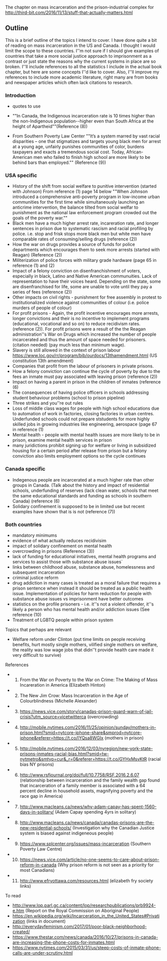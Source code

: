 The chapter on mass incarceration and the prison-industrial complex for http://third-bit.com/2016/11/13/stuff-that-actually-matters.html

## Outline
This is a brief outline of the topics I intend to cover.  I have done quite a bit of reading on mass incarceration in the US and Canada.  I thought I would limit the scope to these countries.  I''m not sure if I should give examples of countries that take a more social justice approach to imprisonment as a contrast or just state the reasons why the current systems in place are so broken.  I''ll include references to all the statistics I include in the actual book chapter, but here are some concepts I''d like to cover.  Also, I''ll improve my references to include more academic literature, right many are from books and newspaper articles which often lack citations to research.

### Introduction 
* quotes to use
* ""In Canada, the Indigenous incarceration rate is 10 times higher than the non-Indigenous population--higher even than South Africa at the height of Apartheid""(Reference (8))

* From Southern Poverty Law Center ""It’s a system marred by vast racial disparities – one that stigmatizes and targets young black men for arrest at a young age, unfairly punishes communities of color, burdens taxpayers and exacts a tremendous social cost. Today, African-American men who failed to finish high school are more likely to be behind bars than employed.""
(Reference (9))


### USA specific
*  History of the shift from social welfare to punitive intervention (started with Johnson) From reference (1) page 14 below ""When Johnson introduced a comprehensive anti-poverty program in low-income urban communities for the first time while simultaneously launching an anticrime intervention, the balance tilted from social welfar to punishment as the national law enforcement program crowded out the goals of the poverty war.""
* Black men have a much higher arrest rate, incareration rate, and longer sentences in prison due to systematic rascism and racial profiling by police. i.e. stop and frisk stops more black men but white men have comparable rates of consuming/selling drugs (reference (2))
* How the war on drugs provides a source of funds for police departments which encourages them to seek more arrests (started with Reagan) (Reference (2))
* Militerization of police forces with military grade hardware (page 65 in reference (1) and (2)
* Impact of a felony conviction on disenfranchishment of voters, especially in black, Latino and Native American communuities. Lack of representation to have their voices heard. Depending on the state, some are disenfranchised for life, some are unable to vote until they pay a series of fees (reference (2))
* Other impacts on civil rights - punishment for free assembly in protest to institutionalized violence against communities of colour (i.e. police murders of people of colour)
* For profit prisons - Again, the profit incentive encourages more arrests, longer convictions and their is no incentive to implement programs (educational, vocational and so on) to reduce recidivism rates. (reference (2)).  For profit prisons were a result of the the Reagan administration''s War on Drugs which increased the number of people incarcerated and thus the amount of space needed for prisoners. (citation needed) (pay much less than minimum wage).
* Slavery is still allowed in the context of prison labour https://www.loc.gov/rr/program/bib/ourdocs/13thamendment.html (US constitution 13th amendment)
* Companies that profit from the labour of prisoners in private prisons.
* How a felony conviction can continue the cycle of poverty by due to the fees an inmate must pay  associated with leaving prison (reference (2))
* Impact on having a parent in prison in the children of inmates (reference (6)
* The consequences of having police officers in schools addressing student behaviour problems (school to prison pipeline)
* Three strikes and you''re out rules
* Loss of middle class wages for people with high school educations due to automation of work in factories, closing factories in urban centres.  Underfunded schools could not prepare ststudents for more highly skilled jobs in growing industries like engineering, aerospace (page 67 in reference (1)
* Mental health - people with mental health issues are more likely to be in prison, examine mental health services in prison
* many juridictions prohibit signing up for welfare or living in subsidized housing for a certain period after release from prison but a felony conviction also limits employment options so the cycle continues

### Canada specific 
* Indegenous people are incarcerated at a much higher rate than other groups in Canada.  (Talk about the history and impact of residential schools, underfunding of reserves (lack clean water, schools that meet the same educational standards and funding as schools in southern Canada)  (reference (6)
* Solidary confinement is supposed to be in limited use but recent examples have shown that is is not (reference (7))

### Both countries
* mandatory minimums
* evidence of what actually reduces recidivisim
* impact of solidary confinement on mental health
* overcrowding in prisons (Reference (3))
* lack of funding for educational initiatives, mental health programs and services to assist those with substance abuse issues`
* links between childhood abuse, substance abuse, homelessness and subsequent incarceration
* criminal justice reform
* drug addiction in many cases is treated as a moral failure that requires a prison sentence when instead it should be treated as a public health issue. Implementation of policies for harm reduction for people with substance abuse issues vs imprisonment have better outcomes
* statistics on the profile prisoners - i.e. it''s not a violent offender, it''s likely a person who has mental health and/or addiction issues (See reference (10)
* Treatment of LGBTQ people within prison system

Topics that perhaps are relevant
* Welfare reform under Clinton (put time limits on people receiving benefits, hurt mostly single mothers, vilified single mothers on welfare, the reality was low wage jobs that didn''t provide health care made it very difficult to survive)


References
* 1. From the War on Poverty to the War on Crime: The Making of Mass Incareration in America (Elizabeth Hinton)
* 2. The New Jim Crow: Mass Incarceration in the Age of Colourblindness (Michelle Alexander)
* 3.  https://news.vice.com/story/canadas-prison-guard-warn-of-jail-crisis?utm_source=vicetwitterca (overcrowding)
* 4. http://mobile.nytimes.com/2016/11/25/opinion/sunday/mothers-in-prison.html?smid=nytcore-iphone-share&smprod=nytcore-iphone&referer=https://t.co/IYQsa8WGIx (mothers in prison)
* 5. http://mobile.nytimes.com/2016/12/03/nyregion/new-york-state-prisons-inmates-racial-bias.html?smid=tw-nytmetro&smtyp=cur&_r=0&referer=https://t.co/GYHxMsvKtR (racial bias NY prisons)
* 6. http://www.rsfjournal.org/doi/full/10.7758/RSF.2016.2.6.07 (relationship between incarceration and the family wealth gap found that incarceration of a family member is associated with a 64 percent decline in household assets, magnifying poverty and the race gap in America)
* 7. http://www.macleans.ca/news/why-adam-capay-has-spent-1560-days-in-solitary/ (Adam Capay spending 4yrs in solitary)
* 8. http://www.macleans.ca/news/canada/canadas-prisons-are-the-new-residential-schools/ (Investigation why the Canadian Justice system is biased against indigeneous people)
* 9. https://www.splcenter.org/issues/mass-incarceration (Southern Poverty Law Centre)
* 10. https://news.vice.com/article/no-one-seems-to-care-about-prison-reform-in-canada (Why prison reform is not seen as a priority for most Canadians)
* 11. http://www.efryottawa.com/resources.html (elizabeth fry society links)

To read
* http://www.lop.parl.gc.ca/content/lop/researchpublications/prb9924-e.htm (Report on the Royal Commission on Aboriginal People)
* https://en.wikipedia.org/wiki/Incarceration_in_the_United_States#Privatization (links in document)
* http://everydayfeminism.com/2017/01/poor-black-neighborhood-created/
* https://www.thestar.com/news/canada/2016/10/27/prisons-in-canada-are-increasing-the-phone-costs-for-inmates.html
* https://www.nytimes.com/2015/03/31/us/steep-costs-of-inmate-phone-calls-are-under-scrutiny.html

